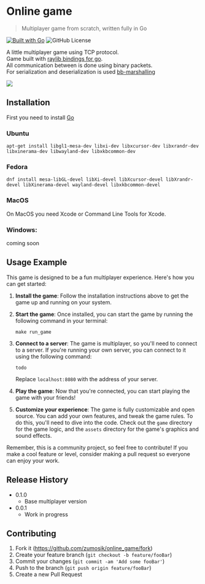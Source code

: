 # Online game
> Multiplayer game from scratch, written fully in Go

[![Built with Go](https://img.shields.io/badge/Built%20with-Go-00ADD8.svg)](https://golang.org/)
![GitHub License](https://img.shields.io/github/license/zumosik/online_game)

A little multiplayer game using TCP protocol.  
Game built with [raylib bindings for go](https://github.com/gen2brain/raylib-go).  
All communication between is done using binary packets.  
For serialization and deserialization is used [bb-marshalling](https://github.com/zumosik/bb-marshaling)
 
![](header.png)

## Installation

First you need to install [Go](https://go.dev/dl/)

### Ubuntu
```shell
apt-get install libgl1-mesa-dev libxi-dev libxcursor-dev libxrandr-dev libxinerama-dev libwayland-dev libxkbcommon-dev
```

### Fedora
```shell
dnf install mesa-libGL-devel libXi-devel libXcursor-devel libXrandr-devel libXinerama-devel wayland-devel libxkbcommon-devel
```

### MacOS
On MacOS you need Xcode or Command Line Tools for Xcode.

### Windows:
coming soon


## Usage Example

This game is designed to be a fun multiplayer experience. Here's how you can get started:

1. **Install the game**: Follow the installation instructions above to get the game up and running on your system.

2. **Start the game**: Once installed, you can start the game by running the following command in your terminal:

    ```shell
    make run_game
    ```

3. **Connect to a server**: The game is multiplayer, so you'll need to connect to a server. If you're running your own server, you can connect to it using the following command:

    ```shell
    todo
    ```

   Replace `localhost:8080` with the address of your server.

4. **Play the game**: Now that you're connected, you can start playing the game with your friends!

5. **Customize your experience**: The game is fully customizable and open source. You can add your own features, and tweak the game rules. To do this, you'll need to dive into the code. Check out the `game` directory for the game logic, and the `assets` directory for the game's graphics and sound effects.

Remember, this is a community project, so feel free to contribute! If you make a cool feature or level, consider making a pull request so everyone can enjoy your work.

## Release History

* 0.1.0
    * Base multiplayer version 
* 0.0.1
    * Work in progress


## Contributing

1. Fork it (<https://github.com/zumosik/online_game/fork>)
2. Create your feature branch (`git checkout -b feature/fooBar`)
3. Commit your changes (`git commit -am 'Add some fooBar'`)
4. Push to the branch (`git push origin feature/fooBar`)
5. Create a new Pull Request

